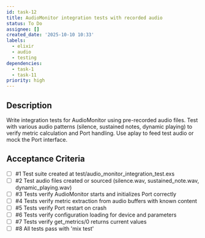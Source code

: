 ```yaml
---
id: task-12
title: AudioMonitor integration tests with recorded audio
status: To Do
assignee: []
created_date: '2025-10-10 10:33'
labels:
  - elixir
  - audio
  - testing
dependencies:
  - task-1
  - task-11
priority: high
---
```


## Description

<!-- SECTION:DESCRIPTION:BEGIN -->
Write integration tests for AudioMonitor using pre-recorded audio files. Test with various audio patterns (silence, sustained notes, dynamic playing) to verify metric calculation and Port handling. Use aplay to feed test audio or mock the Port interface.
<!-- SECTION:DESCRIPTION:END -->

## Acceptance Criteria
<!-- AC:BEGIN -->
- [ ] #1 Test suite created at test/audio_monitor_integration_test.exs
- [ ] #2 Test audio files created or sourced (silence.wav, sustained_note.wav, dynamic_playing.wav)
- [ ] #3 Tests verify AudioMonitor starts and initializes Port correctly
- [ ] #4 Tests verify metric extraction from audio buffers with known content
- [ ] #5 Tests verify Port restart on crash
- [ ] #6 Tests verify configuration loading for device and parameters
- [ ] #7 Tests verify get_metrics/0 returns current values
- [ ] #8 All tests pass with 'mix test'
<!-- AC:END -->
